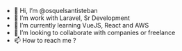 - 👋 Hi, I’m @osquelsantisteban
- 👀 I’m work with Laravel, Sr Development
- 🌱 I’m currently learning VueJS, React and AWS
- 💞️ I’m looking to collaborate with companies or freelance
- 📫 How to reach me ?

<!---
osquelsantisteban/osquelsantisteban is a ✨ special ✨ repository because its `README.md` (this file) appears on your GitHub profile.
You can click the Preview link to take a look at your changes.
--->
